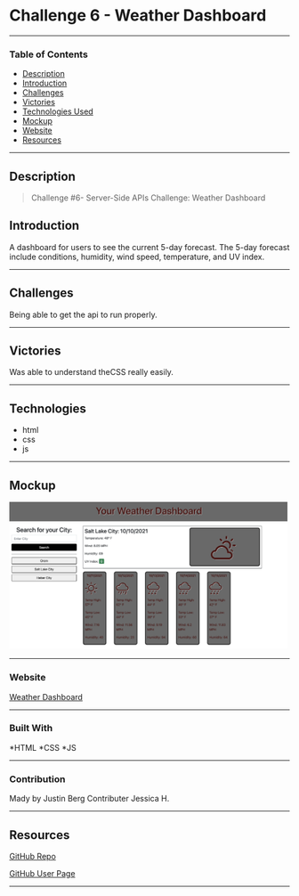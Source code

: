# Challenge 6 - Weather Dashboard

---
### Table of Contents
- [Description](#description)
- [Introduction](#introduction)
- [Challenges](#challenges)
- [Victories](#victories)
- [Technologies Used](#technologies)
- [Mockup](#Mockup)
- [Website](#Website)
- [Resources](#resources)

---

## Description

> Challenge #6- Server-Side APIs Challenge: Weather Dashboard

## Introduction 
A dashboard for users to see the current 5-day forecast. The 5-day forecast include conditions, humidity, wind speed, temperature, and UV index. 

---

## Challenges
Being able to get the api to run properly.

---
## Victories
Was able to understand theCSS really easily.

---


## Technologies

- html 
- css
- js

---

## Mockup 

<img width="500" alt="Dashboard Screen grab" src="Assets/Images/Dashboard-Example.jpg">

---

### Website

<a href="">Weather Dashboard</a>

---

### Built With
*HTML *CSS *JS

---

### Contribution
Mady by Justin Berg </break>
Contributer Jessica H. 

---

## Resources 

<a href="https://github.com/Jberg21/Weather-Dashboard">GitHub Repo</a>

<a href="https://github.com/Jberg21">GitHub User Page</a>

---